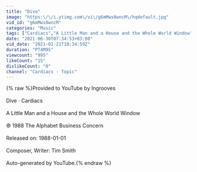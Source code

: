 ```yaml
---
title: "Dive"
image: "https:\/\/i.ytimg.com\/vi\/g6mMws0wncM\/hqdefault.jpg"
vid_id: "g6mMws0wncM"
categories: "Music"
tags: ["Cardiacs","A Little Man and a House and the Whole World Window","Dive"]
date: "2021-06-30T07:34:53+03:00"
vid_date: "2021-01-21T10:34:59Z"
duration: "PT4M9S"
viewcount: "995"
likeCount: "15"
dislikeCount: "0"
channel: "Cardiacs - Topic"
---
```

{% raw %}Provided to YouTube by Ingrooves<br /><br />Dive · Cardiacs<br /><br />A Little Man and a House and the Whole World Window<br /><br />℗ 1988 The Alphabet Business Concern<br /><br />Released on: 1988-01-01<br /><br />Composer, Writer: Tim Smith<br /><br />Auto-generated by YouTube.{% endraw %}
